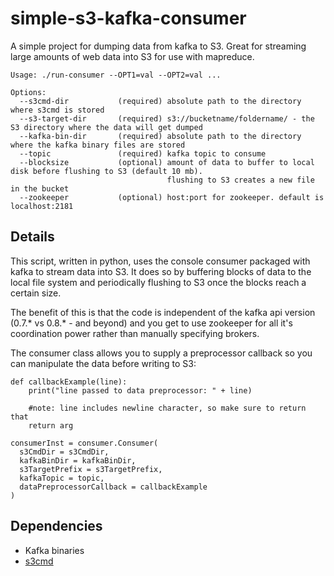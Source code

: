 simple-s3-kafka-consumer
========================

A simple project for dumping data from kafka to S3. Great for streaming large amounts of web data into S3 for use with mapreduce.

```
Usage: ./run-consumer --OPT1=val --OPT2=val ...

Options:
  --s3cmd-dir           (required) absolute path to the directory where s3cmd is stored
  --s3-target-dir       (required) s3://bucketname/foldername/ - the S3 directory where the data will get dumped
  --kafka-bin-dir       (required) absolute path to the directory where the kafka binary files are stored
  --topic               (required) kafka topic to consume
  --blocksize           (optional) amount of data to buffer to local disk before flushing to S3 (default 10 mb).
                                   flushing to S3 creates a new file in the bucket
  --zookeeper           (optional) host:port for zookeeper. default is localhost:2181
```

Details
-------------------------

This script, written in python, uses the console consumer packaged with kafka to stream data into S3. It does so by buffering blocks of data to the local file system and periodically flushing to S3 once the blocks reach a certain size.

The benefit of this is that the code is independent of the kafka api version (0.7.* vs 0.8.* - and beyond) and you get to use zookeeper for all it's coordination power rather than manually specifying brokers.

The consumer class allows you to supply a preprocessor callback so you can manipulate the data before writing to S3:
```
def callbackExample(line):
    print("line passed to data preprocessor: " + line)

    #note: line includes newline character, so make sure to return that
    return arg
    
consumerInst = consumer.Consumer(
  s3CmdDir = s3CmdDir,
  kafkaBinDir = kafkaBinDir,
  s3TargetPrefix = s3TargetPrefix,
  kafkaTopic = topic,
  dataPreprocessorCallback = callbackExample
)
```

Dependencies
-------------------------

* Kafka binaries
* [s3cmd](http://s3tools.org/s3cmd)
